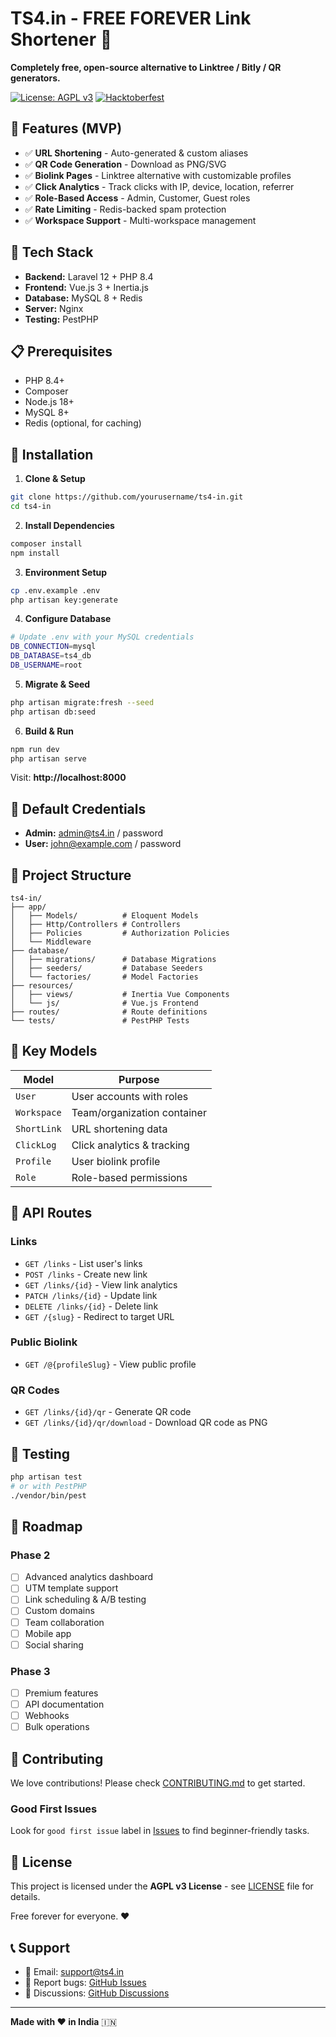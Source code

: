 # TS4.in - FREE FOREVER Link Shortener 🔗

**Completely free, open-source alternative to Linktree / Bitly / QR generators.**

[![License: AGPL v3](https://img.shields.io/badge/License-AGPL%20v3-blue.svg)](https://www.gnu.org/licenses/agpl-3.0)
[![Hacktoberfest](https://img.shields.io/badge/Hacktoberfest-friendly-orange)](CONTRIBUTING.md)

## 🎯 Features (MVP)

- ✅ **URL Shortening** - Auto-generated & custom aliases
- ✅ **QR Code Generation** - Download as PNG/SVG  
- ✅ **Biolink Pages** - Linktree alternative with customizable profiles
- ✅ **Click Analytics** - Track clicks with IP, device, location, referrer
- ✅ **Role-Based Access** - Admin, Customer, Guest roles
- ✅ **Rate Limiting** - Redis-backed spam protection
- ✅ **Workspace Support** - Multi-workspace management

## 🚀 Tech Stack

- **Backend:** Laravel 12 + PHP 8.4
- **Frontend:** Vue.js 3 + Inertia.js
- **Database:** MySQL 8 + Redis
- **Server:** Nginx
- **Testing:** PestPHP

## 📋 Prerequisites

- PHP 8.4+
- Composer
- Node.js 18+
- MySQL 8+
- Redis (optional, for caching)

## 🔧 Installation

1. **Clone & Setup**
```bash
git clone https://github.com/yourusername/ts4-in.git
cd ts4-in
```

2. **Install Dependencies**
```bash
composer install
npm install
```

3. **Environment Setup**
```bash
cp .env.example .env
php artisan key:generate
```

4. **Configure Database**
```bash
# Update .env with your MySQL credentials
DB_CONNECTION=mysql
DB_DATABASE=ts4_db
DB_USERNAME=root
```

5. **Migrate & Seed**
```bash
php artisan migrate:fresh --seed
php artisan db:seed
```

6. **Build & Run**
```bash
npm run dev
php artisan serve
```

Visit: **http://localhost:8000**

## 👥 Default Credentials

- **Admin:** admin@ts4.in / password
- **User:** john@example.com / password

## 📁 Project Structure

```
ts4-in/
├── app/
│   ├── Models/          # Eloquent Models
│   ├── Http/Controllers # Controllers
│   ├── Policies         # Authorization Policies
│   └── Middleware
├── database/
│   ├── migrations/      # Database Migrations
│   ├── seeders/         # Database Seeders
│   └── factories/       # Model Factories
├── resources/
│   ├── views/           # Inertia Vue Components
│   └── js/              # Vue.js Frontend
├── routes/              # Route definitions
└── tests/               # PestPHP Tests
```

## 🔑 Key Models

| Model | Purpose |
|-------|---------|
| `User` | User accounts with roles |
| `Workspace` | Team/organization container |
| `ShortLink` | URL shortening data |
| `ClickLog` | Click analytics & tracking |
| `Profile` | User biolink profile |
| `Role` | Role-based permissions |

## 🎨 API Routes

### Links
- `GET /links` - List user's links
- `POST /links` - Create new link
- `GET /links/{id}` - View link analytics
- `PATCH /links/{id}` - Update link
- `DELETE /links/{id}` - Delete link
- `GET /{slug}` - Redirect to target URL

### Public Biolink
- `GET /@{profileSlug}` - View public profile

### QR Codes
- `GET /links/{id}/qr` - Generate QR code
- `GET /links/{id}/qr/download` - Download QR code as PNG

## 🧪 Testing

```bash
php artisan test
# or with PestPHP
./vendor/bin/pest
```

## 🚀 Roadmap

### Phase 2
- [ ] Advanced analytics dashboard
- [ ] UTM template support
- [ ] Link scheduling & A/B testing
- [ ] Custom domains
- [ ] Team collaboration
- [ ] Mobile app
- [ ] Social sharing

### Phase 3
- [ ] Premium features
- [ ] API documentation
- [ ] Webhooks
- [ ] Bulk operations

## 🤝 Contributing

We love contributions! Please check [CONTRIBUTING.md](CONTRIBUTING.md) to get started.

### Good First Issues
Look for `good first issue` label in [Issues](../../issues?q=label%3A"good+first+issue") to find beginner-friendly tasks.

## 📝 License

This project is licensed under the **AGPL v3 License** - see [LICENSE](LICENSE) file for details.

Free forever for everyone. ❤️

## 📞 Support

- 📧 Email: support@ts4.in
- 🐛 Report bugs: [GitHub Issues](../../issues)
- 💬 Discussions: [GitHub Discussions](../../discussions)

---

**Made with ❤️ in India** 🇮🇳
